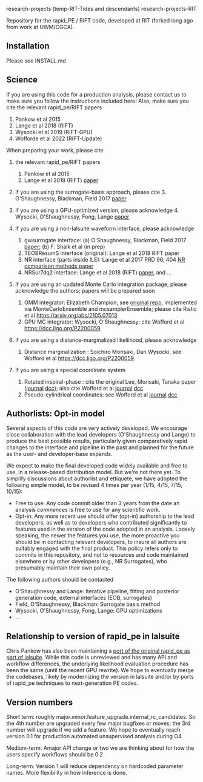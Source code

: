 research-projects (temp-RIT-Tides and descendants)
research-projects-RIT

Repository for the rapid_PE / RIFT code, developed at RIT (forked long ago from work at UWM/CGCA).

## Installation

Please see INSTALL.md

## Science

If you are using this code for a production analysis, please contact us to make sure you follow the instructions included here!
Also, make sure you cite the relevant rapid_pe/RIFT papers

 1.  Pankow et al 2015
 2.  Lange et al 2018 (RIFT)
 3.  Wysocki et al 2019 (RIFT-GPU)
 4.  Wofforde et al 2022 (RIFT-Update)

When preparing your work, please cite 

 1. the relevant rapid_pe/RIFT papers
     1.  Pankow et al 2015
     2.  Lange et al 2018 (RIFT) [paper](https://arxiv.org/abs/1805.10457)
 
 2. If you are using the surrogate-basis approach, please cite
     3. O'Shaughnessy, Blackman, Field 2017 [paper](http://adsabs.harvard.edu/abs/2017CQGra..34n4002O)

 3. If you are using a GPU-optimized version, please acknowledge
     4.  Wysocki, O'Shaughnessy,  Fong, Lange [paper](https://arxiv.org/abs/1902.04934)

 4. If you are using a non-lalsuite waveform interface, please acknowledge
     1.  gwsurrogate interface: (a) O'Shaughnessy, Blackman, Field 2017 [paper](http://adsabs.harvard.edu/abs/2017CQGra..34n4002O); (b) F. Shaik et al (in prep)
     2.  TEOBResumS interface (original):  Lange et al 2018 RIFT paper
     3.  NR interface (parts inside ILE): Lange et al 2017 PRD 96, 404 [NR comparison methods paper](http://adsabs.harvard.edu/abs/2017PhRvD..96j4041L)
     4.  NRSur7dq2 interface: Lange et al 2018 (RIFT) [paper](https://arxiv.org/abs/1805.10457), and ...

  5. If you are using an updated Monte Carlo integration package, please acknowledge the authors; papers will be prepared soon
     1.  GMM integrator: Elizabeth Champion; see [original repo](https://git.ligo.org/benjamin.champion/Monte-Carlo-Integrator), implemented via MonteCarloEnsemble and mcsamplerEnsemble; please cite Ristic et al https://arxiv.org/abs/2105.07013
     2.  GPU MC integrator:  Wysocki, O'Shaughnessy; cite Wofford et al https://dcc.ligo.org/P2200059

  6. If you are using a distance-marginalized likeliihood, please acknowledge 
     1. Distance marginalization : Soichiro Morisaki, Dan Wysocki, see  Wofford et al https://dcc.ligo.org/P2200059

  7. If you are using a special coordinate system
     1. Rotated inspiral-phase : cite the original Lee, Morisaki, Tanaka paper ([journal](https://journals.aps.org/prd/abstract/10.1103/PhysRevD.107.024040) [dcc](https://dcc.ligo.org/LIGO-P2200037)); also cite Wofford et al  [journal](https://journals.aps.org/prd/abstract/10.1103/PhysRevD.107.024040) [dcc](https://dcc.ligo.org/P2200059)
     1. Pseudo-cylindrical coordinates: see Wofford et al   [journal](https://journals.aps.org/prd/abstract/10.1103/PhysRevD.107.024040) [dcc](https://dcc.ligo.org/P2200059)

## Authorlists: Opt-in model
Several aspects of this code are very actively developed.  We encourage  close collaboration with the lead developers (O'Shaughnessy and Lange) to produce the best possible results, particularly given comparatively rapid changes to the interface and pipeline in the past and planned for the future as the user- and developer-base expands.

We expect to make the final developed code widely available and free to use, in a release-based distribution model.  But we're not there yet.  To simplify discussions about authorlist and ettiquete, we have adopted the following simple model, to be revised 4 times per year (1/15, 4/15, 7/15, 10/15):  
 * Free to use: Any code commit older than 3 years from the date an analysis <i>commences</i> is free to use for any scientific work.  
 * Opt-in: Any more recent use should offer (opt-in) authorship to the lead developers, as well as to developers who contributed significantly to features used in the version of the code adopted in an analysis.  Loosely speaking, the newer the features you use, the more proactive you should be in contacting relevant developers, to insure all authors are suitably engaged with the final product.
This policy refers only to commits in this repository, and not to resources and code maintained elsewhere or by other developers (e.g., NR Surrogates), who presumably maintain their own policy.


The following authors should be contacted 
  * O'Shaughnessy and Lange: Iterative pipeline, fitting and posterior generation code, external interfaces (EOB, surrogates)
  * Field, O'Shaughnessy, Blackman: Surrogate basis method 
  * Wysocki, O'Shaughnessy,  Fong, Lange: GPU optimizations
  * ...

## Relationship to version of rapid_pe in lalsuite
Chris Pankow has also been maintaining a [port of the original rapid_pe as part of lalsuite](https://github.com/lscsoft/lalsuite/tree/master/lalinference/python/lalinference/rapid_pe). While this code is unreviewed and has many API and workflow differences, the underlying likelihood evaluation procedure has been the same (until the recent GPU rewrite).  We hope to eventually merge the codebases, likely by modernizing the version in lalsuite and/or by ports of rapid_pe techniques to next-generation PE codes.


## Version numbers

Short term: roughly major.minor.feature_upgrade.internal_rc_candidates.   So the 4th number are upgraded every few major bugfixes or moves; the 3rd number will upgrade if we add a feature.  We hope to eventually reach version 0.1 for production automated unsupervised analysis during O4

Medium-term: Amajor API change or two we are thinking about for how the users specify workflows should be 0.2

Long-term: Version 1 will reduce dependency on hardcoded parameter names. More flexibility in how inference is done. 
